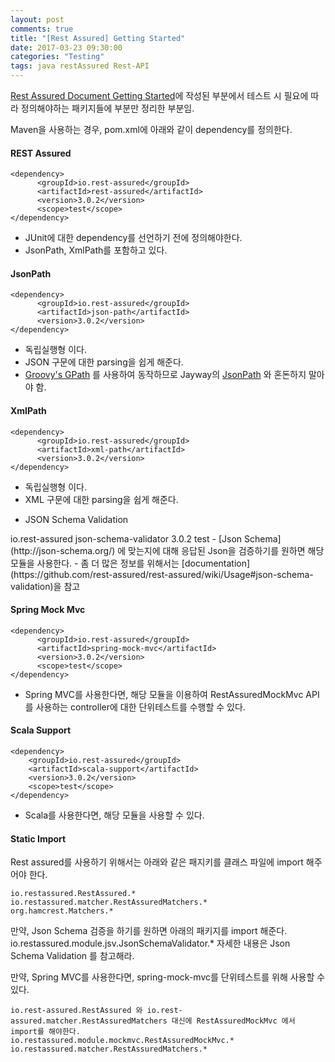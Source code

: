 ```yaml
---
layout: post
comments: true
title: "[Rest Assured] Getting Started"
date: 2017-03-23 09:30:00
categories: "Testing"
tags: java restAssured Rest-API
---
```


[Rest Assured Document Getting Started](https://github.com/rest-assured/rest-assured/wiki/GettingStarted)에 작성된 부분에서 테스트 시 필요에 따라 정의해야하는 패키지들에 부분만 정리한 부분임.

Maven을 사용하는 경우, pom.xml에 아래와 같이 dependency를 정의한다.


#### REST Assured ####
```
<dependency>
      <groupId>io.rest-assured</groupId>
      <artifactId>rest-assured</artifactId>
      <version>3.0.2</version>
      <scope>test</scope>
</dependency>
```
- JUnit에 대한 dependency를 선언하기 전에 정의해야한다.
- JsonPath, XmlPath를 포함하고 있다.

#### JsonPath ####
```
<dependency>
      <groupId>io.rest-assured</groupId>
      <artifactId>json-path</artifactId>
      <version>3.0.2</version>
</dependency>
```
- 독립실행형 이다.
- JSON 구문에 대한 parsing을 쉽게 해준다.
- [Groovy's GPath](http://groovy-lang.org/processing-xml.html#_gpath) 를 사용하여 동작하므로  Jayway의 [JsonPath](https://github.com/jayway/JsonPath) 와 혼돈하지 말아야 함.

#### XmlPath ####
```
<dependency>
      <groupId>io.rest-assured</groupId>
      <artifactId>xml-path</artifactId>
      <version>3.0.2</version>
</dependency>
```
- 독립실행형 이다.
- XML 구문에 대한 parsing을 쉽게 해준다.

* JSON Schema Validation
<dependency>
      <groupId>io.rest-assured</groupId>
      <artifactId>json-schema-validator</artifactId>
      <version>3.0.2</version>
      <scope>test</scope>
</dependency>
- [Json Schema](http://json-schema.org/) 에 맞는지에 대해 응답된 Json을 검증하기를 원하면 해당 모듈을 사용한다.
- 좀 더 많은 정보를 위해서는 [documentation](https://github.com/rest-assured/rest-assured/wiki/Usage#json-schema-validation)을 참고

#### Spring Mock Mvc ####
```
<dependency>
      <groupId>io.rest-assured</groupId>
      <artifactId>spring-mock-mvc</artifactId>
      <version>3.0.2</version>
      <scope>test</scope>
</dependency>
```
- Spring MVC를 사용한다면, 해당 모듈을 이용하여 RestAssuredMockMvc API를 사용하는 controller에 대한 단위테스트를 수행할 수 있다.

#### Scala Support ####
```
<dependency>
    <groupId>io.rest-assured</groupId>
    <artifactId>scala-support</artifactId>
    <version>3.0.2</version>
    <scope>test</scope>
</dependency>
```
- Scala를 사용한다면, 해당 모듈을 사용할 수 있다.

#### Static Import ####
Rest assured를 사용하기 위해서는 아래와 같은 패지키를 클래스 파일에 import 해주어야 한다.
```
io.restassured.RestAssured.*
io.restassured.matcher.RestAssuredMatchers.*
org.hamcrest.Matchers.*
```
만약, Json Schema 검증을 하기를 원하면 아래의 패키지를 import 해준다.
io.restassured.module.jsv.JsonSchemaValidator.*
자세한 내용은 Json Schema Validation 를 참고해라.

만약, Spring MVC를 사용한다면, spring-mock-mvc를 단위테스트를 위해 사용할 수 있다.
```
io.rest-assured.RestAssured 와 io.rest-assured.matcher.RestAssuredMatchers 대신에 RestAssuredMockMvc 에서 import를 해야한다.
io.restassured.module.mockmvc.RestAssuredMockMvc.*
io.restassured.matcher.RestAssuredMatchers.*
```
